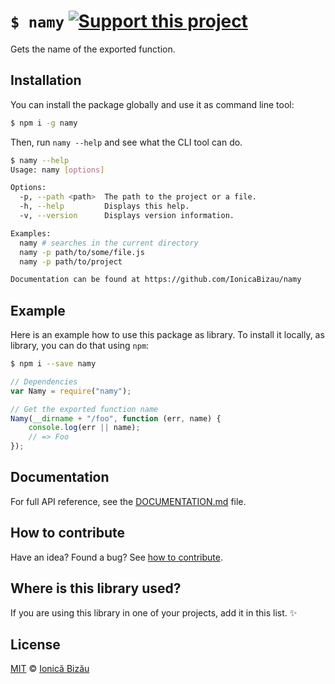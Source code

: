 # `$ namy` [![Support this project][donate-now]][paypal-donations]

Gets the name of the exported function.

## Installation

You can install the package globally and use it as command line tool:

```sh
$ npm i -g namy
```

Then, run `namy --help` and see what the CLI tool can do.

```sh
$ namy --help
Usage: namy [options]

Options:
  -p, --path <path>  The path to the project or a file.
  -h, --help         Displays this help.               
  -v, --version      Displays version information.     

Examples:
  namy # searches in the current directory
  namy -p path/to/some/file.js
  namy -p path/to/project

Documentation can be found at https://github.com/IonicaBizau/namy
```

## Example

Here is an example how to use this package as library. To install it locally, as library, you can do that using `npm`:

```sh
$ npm i --save namy
```

```js
// Dependencies
var Namy = require("namy");

// Get the exported function name
Namy(__dirname + "/foo", function (err, name) {
    console.log(err || name);
    // => Foo
});
```

## Documentation

For full API reference, see the [DOCUMENTATION.md][docs] file.

## How to contribute
Have an idea? Found a bug? See [how to contribute][contributing].

## Where is this library used?
If you are using this library in one of your projects, add it in this list. :sparkles:

## License

[MIT][license] © [Ionică Bizău][website]

[paypal-donations]: https://www.paypal.com/cgi-bin/webscr?cmd=_s-xclick&hosted_button_id=RVXDDLKKLQRJW
[donate-now]: http://i.imgur.com/6cMbHOC.png

[license]: http://showalicense.com/?fullname=Ionic%C4%83%20Biz%C4%83u%20%3Cbizauionica%40gmail.com%3E%20(http%3A%2F%2Fionicabizau.net)&year=2015#license-mit
[website]: http://ionicabizau.net
[contributing]: /CONTRIBUTING.md
[docs]: /DOCUMENTATION.md